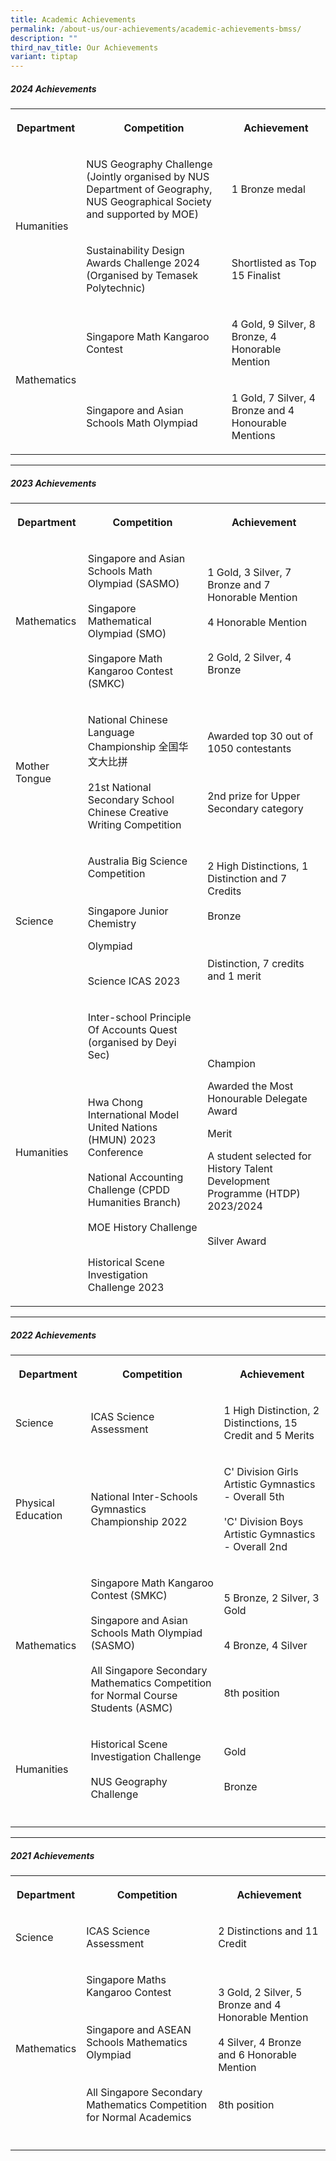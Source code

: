 ```yaml
---
title: Academic Achievements
permalink: /about-us/our-achievements/academic-achievements-bmss/
description: ""
third_nav_title: Our Achievements
variant: tiptap
---
```

<h5>2024 Achievements</h5>
<table style="minWidth: 75px">
<colgroup>
<col>
<col>
<col>
</colgroup>
<tbody>
<tr>
<th rowspan="1" colspan="1">
<p>Department</p>
</th>
<th rowspan="1" colspan="1">
<p>Competition</p>
</th>
<th rowspan="1" colspan="1">
<p>Achievement</p>
</th>
</tr>
<tr>
<td rowspan="4" colspan="1">
<p>Humanities</p>
</td>
<td rowspan="3" colspan="1">
<p>NUS Geography Challenge (Jointly organised by NUS Department of Geography,
NUS Geographical Society and supported by MOE)</p>
</td>
<td rowspan="3" colspan="1">
<p>1 Bronze medal</p>
<p></p>
<p></p>
<p></p>
<p></p>
<p></p>
<p></p>
<p></p>
<p></p>
<p></p>
<p></p>
<p></p>
<p></p>
<p></p>
</td>
</tr>
<tr></tr>
<tr></tr>
<tr>
<td rowspan="1" colspan="1">
<p>Sustainability Design Awards Challenge 2024 (Organised by Temasek Polytechnic)</p>
</td>
<td rowspan="1" colspan="1">
<p>Shortlisted as Top 15 Finalist</p>
</td>
</tr>
<tr>
<td rowspan="2" colspan="1">
<p>Mathematics</p>
</td>
<td rowspan="1" colspan="1">
<p>Singapore Math Kangaroo Contest</p>
<p></p>
</td>
<td rowspan="1" colspan="1">
<p>4 Gold, 9 Silver, 8 Bronze, 4 Honorable Mention</p>
</td>
</tr>
<tr>
<td rowspan="1" colspan="1">
<p>Singapore and Asian Schools Math Olympiad</p>
</td>
<td rowspan="1" colspan="1">
<p>1 Gold, 7 Silver, 4 Bronze and 4 Honourable Mentions</p>
</td>
</tr>
</tbody>
</table>
<hr>
<p></p>
<h5>2023 Achievements</h5>
<table style="minWidth: 75px">
<colgroup>
<col>
<col>
<col>
</colgroup>
<tbody>
<tr>
<th rowspan="1" colspan="1">
<p>Department</p>
</th>
<th rowspan="1" colspan="1">
<p>Competition</p>
</th>
<th rowspan="1" colspan="1">
<p>Achievement</p>
</th>
</tr>
<tr>
<td rowspan="1" colspan="1">
<p>Mathematics</p>
</td>
<td rowspan="1" colspan="1">
<p>Singapore and Asian Schools Math Olympiad (SASMO)
<br>
<br>Singapore Mathematical Olympiad (SMO)
<br>
<br>Singapore Math Kangaroo Contest (SMKC)</p>
</td>
<td rowspan="1" colspan="1">
<p>1 Gold, 3 Silver, 7 Bronze and 7 Honorable Mention
<br>
<br>4 Honorable Mention
<br>
<br>
</p>
<p>2 Gold, 2 Silver, 4 Bronze</p>
</td>
</tr>
<tr>
<td rowspan="1" colspan="1">
<p>Mother Tongue</p>
</td>
<td rowspan="1" colspan="1">
<p>National Chinese Language Championship 全国华文大比拼
<br>
<br>21st National Secondary School Chinese Creative Writing Competition</p>
</td>
<td rowspan="1" colspan="1">
<p>Awarded top 30 out of 1050 contestants
<br>
<br>
<br>
</p>
<p>2nd prize for Upper Secondary category</p>
</td>
</tr>
<tr>
<td rowspan="1" colspan="1">
<p>Science</p>
</td>
<td rowspan="1" colspan="1">
<p>Australia Big Science Competition
<br>
<br>
<br>Singapore Junior Chemistry</p>
<p>Olympiad</p>
<p></p>
<p>
<br>Science ICAS 2023</p>
</td>
<td rowspan="1" colspan="1">
<p>2 High Distinctions, 1 Distinction and 7 Credits
<br>
<br>Bronze
<br>
<br>
<br>
</p>
<p></p>
<p>Distinction, 7 credits and 1 merit</p>
</td>
</tr>
<tr>
<td rowspan="1" colspan="1">
<p>Humanities</p>
</td>
<td rowspan="1" colspan="1">
<p>Inter-school Principle Of Accounts Quest (organised by Deyi Sec)</p>
<p>
<br>
<br>Hwa Chong International Model United Nations (HMUN) 2023 Conference
<br>
<br>National Accounting Challenge (CPDD Humanities Branch)
<br>
<br>MOE History Challenge
<br>
<br>
</p>
<p></p>
<p></p>
<p></p>
<p></p>
<p></p>
<p>Historical Scene Investigation Challenge 2023</p>
</td>
<td rowspan="1" colspan="1">
<p>Champion</p>
<p></p>
<p></p>
<p></p>
<p></p>
<p></p>
<p></p>
<p>Awarded the Most Honourable Delegate Award</p>
<p></p>
<p></p>
<p></p>
<p>Merit</p>
<p></p>
<p></p>
<p></p>
<p></p>
<p></p>
<p></p>
<p>A student selected for History Talent Development Programme (HTDP) 2023/2024
<br>
<br>
</p>
<p>Silver Award</p>
</td>
</tr>
</tbody>
</table>
<hr>
<p></p>
<h5>2022 Achievements</h5>
<table style="minWidth: 75px">
<colgroup>
<col>
<col>
<col>
</colgroup>
<tbody>
<tr>
<th rowspan="1" colspan="1">
<p>Department</p>
</th>
<th rowspan="1" colspan="1">
<p>Competition</p>
</th>
<th rowspan="1" colspan="1">
<p>Achievement</p>
</th>
</tr>
<tr>
<td rowspan="1" colspan="1">
<p>Science</p>
</td>
<td rowspan="1" colspan="1">
<p>ICAS Science Assessment</p>
</td>
<td rowspan="1" colspan="1">
<p>1 High Distinction, 2 Distinctions, 15 Credit and 5 Merits</p>
</td>
</tr>
<tr>
<td rowspan="1" colspan="1">
<p>Physical Education</p>
</td>
<td rowspan="1" colspan="1">
<p>National Inter-Schools Gymnastics Championship 2022</p>
</td>
<td rowspan="1" colspan="1">
<p>C' Division Girls Artistic Gymnastics - Overall 5th
<br>
<br>'C' Division Boys Artistic Gymnastics - Overall 2nd</p>
</td>
</tr>
<tr>
<td rowspan="1" colspan="1">
<p>Mathematics</p>
</td>
<td rowspan="1" colspan="1">
<p>Singapore Math Kangaroo Contest (SMKC)
<br>
<br>Singapore and Asian Schools Math Olympiad (SASMO)
<br>
<br>All Singapore Secondary Mathematics Competition for Normal Course Students
(ASMC)</p>
</td>
<td rowspan="1" colspan="1">
<p>5 Bronze, 2 Silver, 3 Gold
<br>
<br>
</p>
<p>4 Bronze, 4 Silver
<br>
<br>
<br>
</p>
<p>8th position</p>
</td>
</tr>
<tr>
<td rowspan="1" colspan="1">
<p>Humanities</p>
</td>
<td rowspan="1" colspan="1">
<p>Historical Scene Investigation Challenge
<br>
<br>NUS Geography Challenge</p>
</td>
<td rowspan="1" colspan="1">
<p>Gold
<br>
<br>
</p>
<p></p>
<p>Bronze</p>
</td>
</tr>
<tr>
<td rowspan="1" colspan="1">
<p></p>
</td>
<td rowspan="1" colspan="1">
<p></p>
</td>
<td rowspan="1" colspan="1">
<p></p>
</td>
</tr>
</tbody>
</table>
<hr>
<p></p>
<h5>2021 Achievements</h5>
<table style="minWidth: 75px">
<colgroup>
<col>
<col>
<col>
</colgroup>
<tbody>
<tr>
<th rowspan="1" colspan="1">
<p>Department</p>
</th>
<th rowspan="1" colspan="1">
<p>Competition</p>
</th>
<th rowspan="1" colspan="1">
<p>Achievement</p>
</th>
</tr>
<tr>
<td rowspan="1" colspan="1">
<p>Science</p>
</td>
<td rowspan="1" colspan="1">
<p>ICAS Science Assessment</p>
</td>
<td rowspan="1" colspan="1">
<p>2 Distinctions and 11 Credit</p>
</td>
</tr>
<tr>
<td rowspan="1" colspan="1">
<p>Mathematics</p>
</td>
<td rowspan="1" colspan="1">
<p>Singapore Maths Kangaroo Contest
<br>
<br>
<br>Singapore and ASEAN Schools Mathematics Olympiad
<br>
<br>
<br>All Singapore Secondary Mathematics Competition for Normal Academics</p>
</td>
<td rowspan="1" colspan="1">
<p>3 Gold, 2 Silver, 5 Bronze and 4 Honorable Mention
<br>
<br>4 Silver, 4 Bronze and 6 Honorable Mention
<br>
<br>
<br>8th position</p>
</td>
</tr>
<tr>
<td rowspan="1" colspan="1">
<p></p>
</td>
<td rowspan="1" colspan="1">
<p></p>
</td>
<td rowspan="1" colspan="1">
<p></p>
</td>
</tr>
</tbody>
</table>
<p></p>